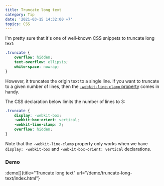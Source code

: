 ```yaml
---
title: Truncate long text
category: Tip
date: '2021-03-15 14:32:00 +7'
topics: CSS
---
```


I'm pretty sure that it's one of well-known CSS snippets to truncate long text:

```css
.truncate {
    overflow: hidden;
    text-overflow: ellipsis;
    white-space: nowrap;
}
```

However, it truncates the origin text to a single line. If you want to truncate to a given number of lines, then the [`-webkit-line-clamp` property](https://developer.mozilla.org/en-US/docs/Web/CSS/-webkit-line-clamp) comes in handy.

The CSS declaration below limits the number of lines to 3:

```css
.truncate {
    display: -webkit-box;
    -webkit-box-orient: vertical;
    -webkit-line-clamp: 2;
    overflow: hidden;
}
```

Note that the `-webkit-line-clamp` property only works when we have `display: -webkit-box` and `-webkit-box-orient: vertical` declarations.

### Demo

:demo[]{title="Truncate long text" url="/demo/truncate-long-text/index.html"}
